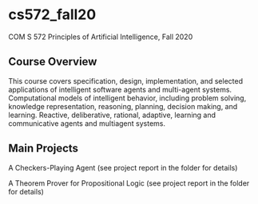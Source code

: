 # cs572_fall20
COM S 572 Principles of Artificial Intelligence, Fall 2020
## Course Overview
This course covers specification, design, implementation, and selected applications of intelligent software agents and multi-agent systems. Computational models of intelligent behavior, including problem solving, knowledge representation, reasoning, planning, decision making, and learning. Reactive, deliberative, rational, adaptive, learning and communicative agents and multiagent systems.


## Main Projects

A Checkers-Playing Agent (see project report in the folder for details)

A Theorem Prover for Propositional Logic (see project report in the folder for details)
